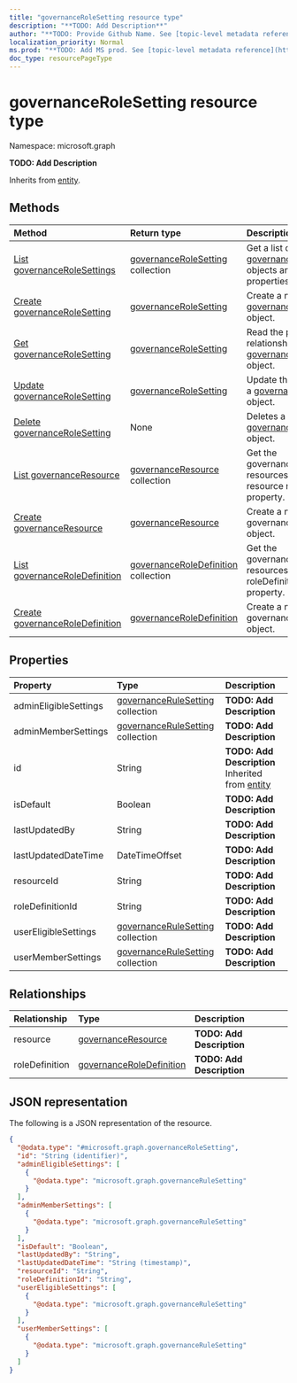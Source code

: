 ```yaml
---
title: "governanceRoleSetting resource type"
description: "**TODO: Add Description**"
author: "**TODO: Provide Github Name. See [topic-level metadata reference](https://msgo.azurewebsites.net/add/document/guidelines/metadata.html#topic-level-metadata)**"
localization_priority: Normal
ms.prod: "**TODO: Add MS prod. See [topic-level metadata reference](https://msgo.azurewebsites.net/add/document/guidelines/metadata.html#topic-level-metadata)**"
doc_type: resourcePageType
---
```


# governanceRoleSetting resource type

Namespace: microsoft.graph



**TODO: Add Description**


Inherits from [entity](../resources/entity.md).

## Methods
|Method|Return type|Description|
|:---|:---|:---|
|[List governanceRoleSettings](../api/governancerolesetting-list.md)|[governanceRoleSetting](../resources/governancerolesetting.md) collection|Get a list of the [governanceRoleSetting](../resources/governancerolesetting.md) objects and their properties.|
|[Create governanceRoleSetting](../api/governancerolesetting-post-governancerolesettings.md)|[governanceRoleSetting](../resources/governancerolesetting.md)|Create a new [governanceRoleSetting](../resources/governancerolesetting.md) object.|
|[Get governanceRoleSetting](../api/governancerolesetting-get.md)|[governanceRoleSetting](../resources/governancerolesetting.md)|Read the properties and relationships of a [governanceRoleSetting](../resources/governancerolesetting.md) object.|
|[Update governanceRoleSetting](../api/governancerolesetting-update.md)|[governanceRoleSetting](../resources/governancerolesetting.md)|Update the properties of a [governanceRoleSetting](../resources/governancerolesetting.md) object.|
|[Delete governanceRoleSetting](../api/governancerolesetting-delete.md)|None|Deletes a [governanceRoleSetting](../resources/governancerolesetting.md) object.|
|[List governanceResource](../api/governancerolesetting-list-resource.md)|[governanceResource](../resources/governanceresource.md) collection|Get the governanceResource resources from the resource navigation property.|
|[Create governanceResource](../api/governancerolesetting-post-resource.md)|[governanceResource](../resources/governanceresource.md)|Create a new governanceResource object.|
|[List governanceRoleDefinition](../api/governancerolesetting-list-roledefinition.md)|[governanceRoleDefinition](../resources/governanceroledefinition.md) collection|Get the governanceRoleDefinition resources from the roleDefinition navigation property.|
|[Create governanceRoleDefinition](../api/governancerolesetting-post-roledefinition.md)|[governanceRoleDefinition](../resources/governanceroledefinition.md)|Create a new governanceRoleDefinition object.|

## Properties
|Property|Type|Description|
|:---|:---|:---|
|adminEligibleSettings|[governanceRuleSetting](../resources/governancerulesetting.md) collection|**TODO: Add Description**|
|adminMemberSettings|[governanceRuleSetting](../resources/governancerulesetting.md) collection|**TODO: Add Description**|
|id|String|**TODO: Add Description** Inherited from [entity](../resources/entity.md)|
|isDefault|Boolean|**TODO: Add Description**|
|lastUpdatedBy|String|**TODO: Add Description**|
|lastUpdatedDateTime|DateTimeOffset|**TODO: Add Description**|
|resourceId|String|**TODO: Add Description**|
|roleDefinitionId|String|**TODO: Add Description**|
|userEligibleSettings|[governanceRuleSetting](../resources/governancerulesetting.md) collection|**TODO: Add Description**|
|userMemberSettings|[governanceRuleSetting](../resources/governancerulesetting.md) collection|**TODO: Add Description**|

## Relationships
|Relationship|Type|Description|
|:---|:---|:---|
|resource|[governanceResource](../resources/governanceresource.md)|**TODO: Add Description**|
|roleDefinition|[governanceRoleDefinition](../resources/governanceroledefinition.md)|**TODO: Add Description**|

## JSON representation
The following is a JSON representation of the resource.
<!-- {
  "blockType": "resource",
  "keyProperty": "id",
  "@odata.type": "microsoft.graph.governanceRoleSetting",
  "baseType": "microsoft.graph.entity",
  "openType": false
}
-->
``` json
{
  "@odata.type": "#microsoft.graph.governanceRoleSetting",
  "id": "String (identifier)",
  "adminEligibleSettings": [
    {
      "@odata.type": "microsoft.graph.governanceRuleSetting"
    }
  ],
  "adminMemberSettings": [
    {
      "@odata.type": "microsoft.graph.governanceRuleSetting"
    }
  ],
  "isDefault": "Boolean",
  "lastUpdatedBy": "String",
  "lastUpdatedDateTime": "String (timestamp)",
  "resourceId": "String",
  "roleDefinitionId": "String",
  "userEligibleSettings": [
    {
      "@odata.type": "microsoft.graph.governanceRuleSetting"
    }
  ],
  "userMemberSettings": [
    {
      "@odata.type": "microsoft.graph.governanceRuleSetting"
    }
  ]
}
```

